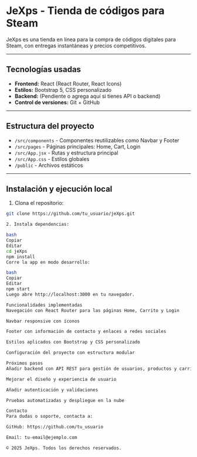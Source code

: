 # JeXps - Tienda de códigos para Steam

JeXps es una tienda en línea para la compra de códigos digitales para Steam, con entregas instantáneas y precios competitivos.

---

## Tecnologías usadas

- **Frontend:** React (React Router, React Icons)
- **Estilos:** Bootstrap 5, CSS personalizado
- **Backend:** (Pendiente o agrega aquí si tienes API o backend)
- **Control de versiones:** Git + GitHub

---

## Estructura del proyecto

- `/src/components` - Componentes reutilizables como Navbar y Footer
- `/src/pages` - Páginas principales: Home, Cart, Login
- `/src/App.jsx` - Rutas y estructura principal
- `/src/App.css` - Estilos globales
- `/public` - Archivos estáticos

---

## Instalación y ejecución local

1. Clona el repositorio:

```bash
git clone https://github.com/tu_usuario/jeXps.git

2. Instala dependencias:

bash
Copiar
Editar
cd jeXps
npm install
Corre la app en modo desarrollo:

bash
Copiar
Editar
npm start
Luego abre http://localhost:3000 en tu navegador.

Funcionalidades implementadas
Navegación con React Router para las páginas Home, Carrito y Login

Navbar responsive con íconos

Footer con información de contacto y enlaces a redes sociales

Estilos aplicados con Bootstrap y CSS personalizado

Configuración del proyecto con estructura modular

Próximos pasos
Añadir backend con API REST para gestión de usuarios, productos y carrito

Mejorar el diseño y experiencia de usuario

Añadir autenticación y validaciones

Pruebas automatizadas y despliegue en la nube

Contacto
Para dudas o soporte, contacta a:

GitHub: https://github.com/tu_usuario

Email: tu-email@ejemplo.com

© 2025 JeXps. Todos los derechos reservados.
